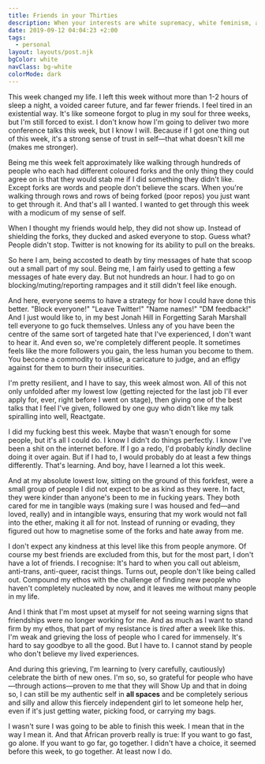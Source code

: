 ```yaml
---
title: Friends in your Thirties
description: When your interests are white supremacy, white feminism, and gaslighting.
date: 2019-09-12 04:04:23 +2:00
tags:
  - personal
layout: layouts/post.njk
bgColor: white
navClass: bg-white
colorMode: dark
---
```

This week changed my life. I left this week without more than 1-2 hours of sleep a night, a voided career future, and far fewer friends. I feel tired in an existential way. It's like someone forgot to plug in my soul for three weeks, but I'm still forced to exist. I don't know how I'm going to deliver two more conference talks this week, but I know I will. Because if I got one thing out of this week, it's a strong sense of trust in self—that what doesn't kill me (makes me stronger).

Being me this week felt approximately like walking through hundreds of people who each had different coloured forks and the only thing they could agree on is that they would stab me if I did something they didn't like. Except forks are words and people don't believe the scars. When you're walking through rows and rows of being forked (poor repos) you just want to get through it. And that's all I wanted. I wanted to get through this week with a modicum of my sense of self.

When I thought my friends would help, they did not show up. Instead of shielding the forks, they ducked and asked everyone to stop. Guess what? People didn't stop. Twitter is not knowing for its ability to pull on the breaks.

So here I am, being accosted to death by tiny messages of hate that scoop out a small part of my soul. Being me, I am fairly used to getting a few messages of hate every day. But not hundreds an hour. I had to go on blocking/muting/reporting rampages and it still didn't feel like enough.

And here, everyone seems to have a strategy for how I could have done this better. "Block everyone!" "Leave Twitter!" "Name names!" "DM feedback!" And I just would like to, in my best Jonah Hill in Forgetting Sarah Marshall tell everyone to go fuck themselves. Unless any of you have been the centre of the same sort of targeted hate that I've experienced, I don't want to hear it. And even so, we're completely different people. It sometimes feels like the more followers you gain, the less human you become to them. You become a commodity to utilise, a caricature to judge, and an effigy against for them to burn their insecurities.

I'm pretty resilient, and I have to say, this week almost won. All of this not only unfolded after my lowest low (getting rejected for the last job I'll ever apply for, ever, right before I went on stage), then giving one of the best talks that I feel I've given, followed by one guy who didn't like my talk spiralling into well, Reactgate.

I did my fucking best this week. Maybe that wasn't enough for some people, but it's all I could do. I know I didn't do things perfectly. I know I've been a shit on the internet before. If I go a redo, I'd probably _kindly_ decline doing it over again. But if I had to, I would probably do at least a few things differently. That's learning. And boy, have I learned a lot this week.

And at my absolute lowest low, sitting on the ground of this forkfest, were a small group of people I did not expect to be as kind as they were. In fact, they were kinder than anyone's been to me in fucking years. They both cared for me in tangible ways (making sure I was housed and fed—and loved, really) and in intangible ways, ensuring that my work would not fall into the ether, making it all for not. Instead of running or evading, they figured out how to magnetise some of the forks and hate away from me.

I don't expect any kindness at this level like this from people anymore. Of course my best friends are excluded from this, but for the most part, I don't have a lot of friends. I recognise: It's hard to when you call out ableism, anti-trans, anti-queer, racist things. Turns out, people don't like being called out. Compound my ethos with the challenge of finding new people who haven't completely nucleated by now, and it leaves me without many people in my life.

And I think that I'm most upset at myself for not seeing warning signs that friendships were no longer working for me. And as much as I want to stand firm by my ethos, that part of my resistance is _tired_ after a week like this. I'm weak and grieving the loss of people who I cared for immensely. It's hard to say goodbye to all the good. But I have to. I cannot stand by people who don't believe my lived experiences.

And during this grieving, I'm learning to (very carefully, cautiously) celebrate the birth of new ones. I'm so, so, so  grateful for people who have—through actions—proven to me that they will Show Up and that in doing so, I can still be my authentic self in **all spaces** and be completely serious and silly and allow this fiercely independent girl to let someone help her, even if it's just getting water, picking food, or carrying my bags.

I wasn't sure I was going to be able to finish this week. I mean that in the way I mean it. And that African proverb really is true: If you want to go fast, go alone. If you want to go far, go together. I didn't have a choice, it seemed before this week, to go together. At least now I do.